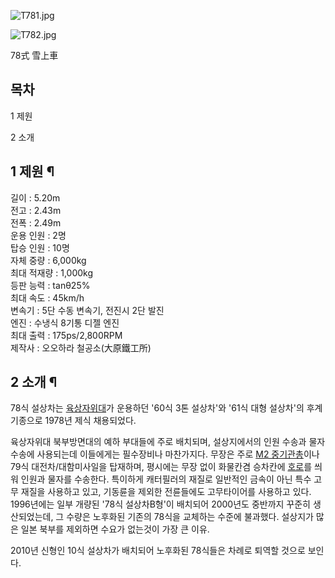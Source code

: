 ![T781.jpg](http://z4.enha.kr/http://rigvedawiki.net/r1/pds/T781.jpg)

  

![T782.jpg](http://z2.enha.kr/http://rigvedawiki.net/r1/pds/T782.jpg)

  
78式 雪上車

## 목차

    

1 제원

2 소개

## 1 제원 ¶

길이 : 5.20m  
전고 : 2.43m  
전폭 : 2.49m  
운용 인원 : 2명  
탑승 인원 : 10명  
자체 중량 : 6,000kg  
최대 적재량 : 1,000kg  
등판 능력 : tanθ25%  
최대 속도 : 45km/h  
변속기 : 5단 수동 변속기, 전진시 2단 발진  
엔진 : 수냉식 8기통 디젤 엔진  
최대 출력 : 175ps/2,800RPM  
제작사 : 오오하라 철공소(大原鐵工所)

## 2 소개 ¶

78식 설상차는 [육상자위대](%EC%9C%A1%EC%83%81%EC%9E%90%EC%9C%84%EB%8C%80.md)가 운용하던
'60식 3톤 설상차'와 '61식 대형 설상차'의 후계 기종으로 1978년 제식 채용되었다.

  

육상자위대 북부방면대의 예하 부대들에 주로 배치되며, 설상지에서의 인원 수송과 물자 수송에 사용되는데 이들에게는 필수장비나 마찬가지다.
무장은 주로 [M2 중기관총](M2%20%EC%A4%91%EA%B8%B0%EA%B4%80%EC%B4%9D.md)이나 79식
대전차/대함미사일을 탑재하며, 평시에는 무장 없이 화물칸겸 승차칸에 [호로](%ED%98%B8%EB%A1%9C#s-9.md)를 씌워
인원과 물자를 수송한다. 특이하게 캐터필러의 재질로 일반적인 금속이 아닌 특수 고무 재질을 사용하고 있고, 기동륜을 제외한 전륜들에도
고무타이어를 사용하고 있다. 1996년에는 일부 개량된 '78식 설상차B형'이 배치되어 2000년도 중반까지 꾸준히 생산되었는데, 그 수량은
노후화된 기존의 78식을 교체하는 수준에 불과했다. 설상지가 많은 일본 북부를 제외하면 수요가 없는것이 가장 큰 이유.

  

2010년 신형인 10식 설상차가 배치되어 노후화된 78식들은 차례로 퇴역할 것으로 보인다.  

